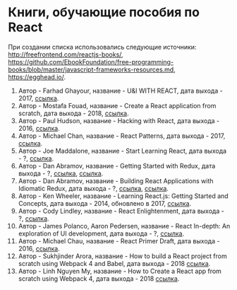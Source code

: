 # Книги, обучающие пособия по React

При создании списка использовались следующие источники:
http://freefrontend.com/reactjs-books/, 
https://github.com/EbookFoundation/free-programming-books/blob/master/javascript-frameworks-resources.md, https://egghead.io/.

1. Автор - Farhad Ghayour, название - U&I WITH REACT, дата выхода - 2017, [ссылка](https://leanpub.com/ui-react).
2. Автор - Mostafa Fouad, название - Create a React application from scratch, дата выхода - 2018, [ссылка](https://blog.cloudboost.io/create-a-react-application-from-scratch-part-1-introduction-b2e66dfb3aae).
3. Автор - Paul Hudson, название - Hacking with React, дата выхода - 2016, [ссылка](http://www.hackingwithreact.com/).
4. Автор - Michael Chan, название - React Patterns, дата выхода - 2017, [ссылка](https://github.com/chantastic/reactpatterns.com).
5. Автор - Joe Maddalone, название - Start Learning React, дата выхода - ?, [ссылка](https://egghead.io/courses/start-learning-react).
6. Автор - Dan Abramov, название - Getting Started with Redux, дата выхода - ?, [ссылка](https://egghead.io/courses/getting-started-with-redux), [ссылка](https://github.com/tayiorbeii/egghead.io_redux_course_notes).
7. Автор - Dan Abramov, название - Building React Applications with Idiomatic Redux, дата выхода - ?, [ссылка](https://egghead.io/courses/building-react-applications-with-idiomatic-redux), [ссылка](https://github.com/tayiorbeii/egghead.io_idiomatic_redux_course_notes).
8. Автор - Ken Wheeler, название - Learning React.js: Getting Started and Concepts, дата выхода - 2014, обновлено в 2017, [ссылка](https://scotch.io/tutorials/learning-react-getting-started-and-concepts).
9. Автор - Cody Lindley, название - React Enlightenment, дата выхода - ?, [ссылка](https://www.gitbook.com/book/frontendmasters/react-enlightenment/details).
10. Автор - James Polanco, Aaron Pedersen, название - React In-depth: An exploration of UI development, дата выхода - ?, [ссылка](https://www.gitbook.com/book/developmentarc/react-indepth/details).
11. Автор - Michael Chau, название - React Primer Draft, дата выхода - 2016, [ссылка](https://github.com/mikechau/react-primer-draft).
12. Автор - Sukhjinder Arora, название - How to build a React project from scratch using Webpack 4 and Babel, дата выхода - 2018 [ссылка](https://hackernoon.com/how-to-build-a-react-project-from-scratch-using-webpack-4-and-babel-56d4a26afd32).
13. Автор - Linh Nguyen My, название - How to Create a React app from scratch using Webpack 4, дата выхода - 2018 [ссылка](https://medium.freecodecamp.org/part-1-react-app-from-scratch-using-webpack-4-562b1d231e75).
